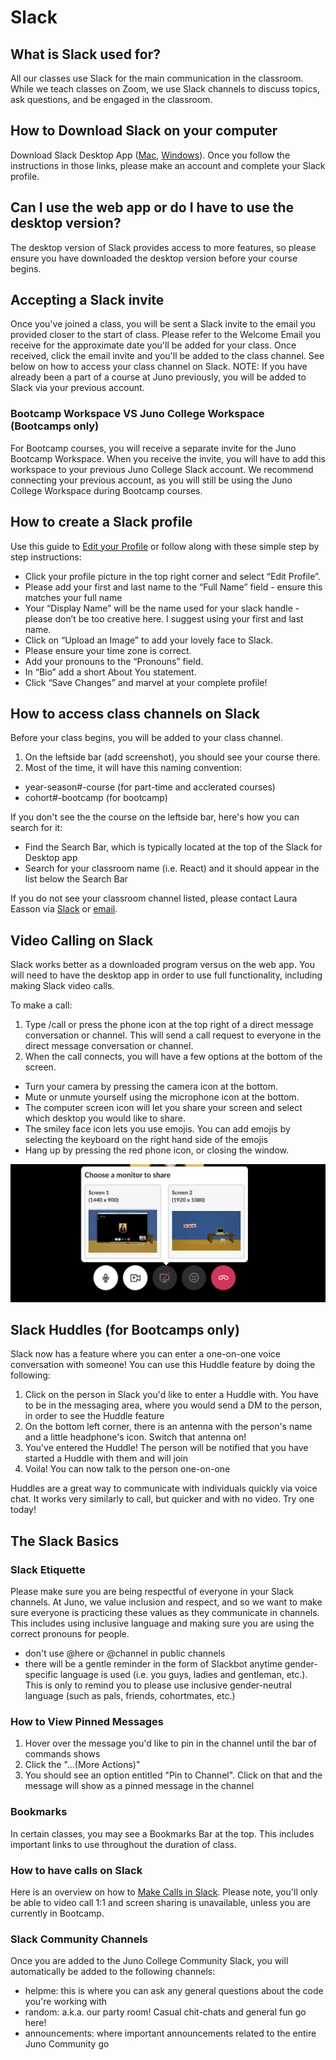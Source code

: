 # Slack

## What is Slack used for?
All our classes use Slack for the main communication in the classroom. While we teach classes on Zoom, we use Slack channels to discuss topics, ask questions, and be engaged in the classroom. 

## How to Download Slack on your computer
Download Slack Desktop App ([Mac](https://slack.com/intl/en-ca/downloads/mac?geocode=en-ca), [Windows](https://slack.com/intl/en-ca/downloads/windows)). Once you follow the instructions in those links, please make an account and complete your Slack profile.

## Can I use the web app or do I have to use the desktop version?
The desktop version of Slack provides access to more features, so please ensure you have downloaded the desktop version before your course begins. 

## Accepting a Slack invite
Once you've joined a class, you will be sent a Slack invite to the email you provided closer to the start of class. Please refer to the Welcome Email you receive for the approximate date you'll be added for your class. Once received, click the email invite and you'll be added to the class channel. See below on how to access your class channel on Slack. 
NOTE: If you have already been a part of a course at Juno previously, you will be added to Slack via your previous account. 

### Bootcamp Workspace VS Juno College Workspace (Bootcamps only)
For Bootcamp courses, you will receive a separate invite for the Juno Bootcamp Workspace. When you receive the invite, you will have to add this workspace to your previous Juno College Slack account. We recommend connecting your previous account, as you will still be using the Juno College Workspace during Bootcamp courses. 

## How to create a Slack profile 
Use this guide to [Edit your Profile](https://slack.com/intl/en-ca/help/articles/204092246-Edit-your-profile) or follow along with these simple step by step instructions:

- Click your profile picture in the top right corner and select “Edit Profile”.
- Please add your first and last name to the “Full Name” field - ensure this matches your full name
- Your “Display Name” will be the name used for your slack handle - please don’t be too creative here. I suggest using your first and last name.
- Click on “Upload an Image” to add your lovely face to Slack.
- Please ensure your time zone is correct.
- Add your pronouns to the “Pronouns” field.
- In “Bio” add a short About You statement. 
- Click “Save Changes” and marvel at your complete profile!

## How to access class channels on Slack
Before your class begins, you will be added to your class channel. 
1. On the leftside bar (add screenshot), you should see your course there.
2. Most of the time, it will have this naming convention: 
- year-season#-course (for part-time and acclerated courses)
- cohort#-bootcamp (for bootcamp)

If you don't see the the course on the leftside bar, here's how you can search for it:
- Find the Search Bar, which is typically located at the top of the Slack for Desktop app
- Search for your classroom name (i.e. React) and it should appear in the list below the Search Bar

If you do not see your classroom channel listed, please contact Laura Easson via [Slack](https://junocollege.slack.com/team/U01JN7E8ELE) or [email](mailto:laura.easson@junocollege.com).

## Video Calling on Slack 
Slack works better as a downloaded program versus on the web app. You will need to have the desktop app in order to use full functionality, including making Slack video calls.

To make a call:
1. Type /call or press the phone icon at the top right of a direct message conversation or channel. This will send a call request to everyone in the direct message conversation or channel.
2. When the call connects, you will have a few options at the bottom of the screen.
- Turn your camera by pressing the camera icon at the bottom. 
- Mute or unmute yourself using the microphone icon at the bottom. 
- The computer screen icon will let you share your screen and select which desktop you would like to share.  
- The smiley face icon lets you use emojis. You can add emojis by selecting the keyboard on the right hand side of the emojis
- Hang up by pressing the red phone icon, or closing the window. 

![Slack calling instructions](./assets/Setup-3.png)

## Slack Huddles (for Bootcamps only)
Slack now has a feature where you can enter a one-on-one voice conversation with someone! You can use this Huddle feature by doing the following:
1. Click on the person in Slack you'd like to enter a Huddle with. You have to be in the messaging area, where you would send a DM to the person, in order to see the Huddle feature
2. On the bottom left corner, there is an antenna with the person's name and a little headphone's icon. Switch that antenna on!
3. You've entered the Huddle! The person will be notified that you have started a Huddle with them and will join
4. Voila! You can now talk to the person one-on-one

Huddles are a great way to communicate with individuals quickly via voice chat. It works very similarly to call, but quicker and with no video. Try one today!

## The Slack Basics
### Slack Etiquette
Please make sure you are being respectful of everyone in your Slack channels. At Juno, we value inclusion and respect, and so we want to make sure everyone is practicing these values as they communicate in channels. This includes using inclusive language and making sure you are using the correct pronouns for people. 
- don't use @here or @channel in public channels
- there will be a gentle reminder in the form of Slackbot anytime gender-specific language is used (i.e. you guys, ladies and gentleman, etc.). This is only to remind you to please use inclusive gender-neutral language (such as pals, friends, cohortmates, etc.)

### How to View Pinned Messages
1. Hover over the message you'd like to pin in the channel until the bar of commands shows
2. Click the "...(More Actions)" 
3. You should see an option entitled "Pin to Channel". Click on that and the message will show as a pinned message in the channel
 
### Bookmarks
In certain classes, you may see a Bookmarks Bar at the top. This includes important links to use throughout the duration of class. 

### How to have calls on Slack
Here is an overview on how to [Make Calls in Slack](https://slack.com/intl/en-ca/help/articles/216771908-Make-calls-in-Slack). Please note, you'll only be able to video call 1:1 and screen sharing is unavailable, unless you are currently in Bootcamp. 

### Slack Community Channels
Once you are added to the Juno College Community Slack, you will automatically be added to the following channels:
- helpme: this is where you can ask any general questions about the code you're working with
- random: a.k.a. our party room! Casual chit-chats and general fun go here!
- announcements: where important announcements related to the entire Juno Community go
